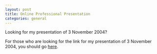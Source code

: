 ```yaml
---
layout: post
title: Online Professional Presentation
categories: general
---
```


Looking for my presentation of 3 November 2004?

For those who are looking for the link for my presentation of 3 November 2004, you should go [here](http://stevemurphy.biz/onpro).
